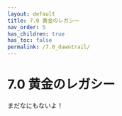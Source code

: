 ```yaml
---
layout: default
title: 7.0 黄金のレガシー
nav_order: 5
has_children: true
has_toc: false
permalink: /7.0_dawntrail/
---
```


# 7.0 黄金のレガシー

まだなにもないよ！